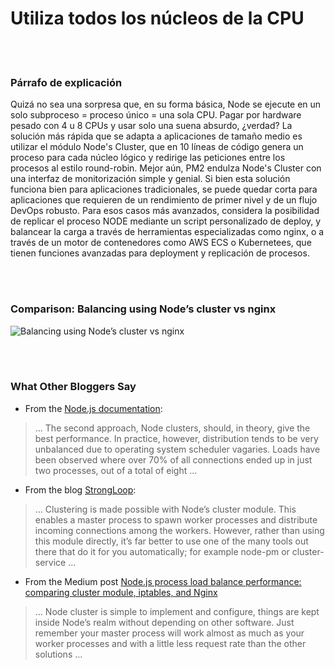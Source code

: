 # Utiliza todos los núcleos de la CPU

<br/><br/>

### Párrafo de explicación

Quizá no sea una sorpresa que, en su forma básica, Node se ejecute en un solo subproceso = proceso único = una sola CPU. Pagar por hardware pesado con 4 u 8 CPUs y usar solo una suena absurdo, ¿verdad? La solución más rápida que se adapta a aplicaciones de tamaño medio es utilizar el módulo Node's Cluster, que en 10 líneas de código genera un proceso para cada núcleo lógico y redirige las peticiones entre los procesos al estilo round-robin. Mejor aún, PM2 endulza Node's Cluster con una interfaz de monitorización simple y genial. Si bien esta solución funciona bien para aplicaciones tradicionales, se puede quedar corta para aplicaciones que requieren de un rendimiento de primer nivel y de un flujo DevOps robusto. Para esos casos más avanzados, considera la posibilidad de replicar el proceso NODE mediante un script personalizado de deploy, y balancear la carga a través de herramientas especializadas como nginx, o a través de un motor de contenedores como AWS ECS o Kubernetees, que tienen funciones avanzadas para deployment y replicación de procesos.

<br/><br/>

### Comparison: Balancing using Node’s cluster vs nginx

![Balancing using Node’s cluster vs nginx](/assets/images/utilizecpucores1.png "Balancing using Node’s cluster vs nginx")

<br/><br/>

### What Other Bloggers Say

* From the [Node.js documentation](https://nodejs.org/api/cluster.html#cluster_how_it_works):
> ... The second approach, Node clusters, should, in theory, give the best performance. In practice, however, distribution tends to be very unbalanced due to operating system scheduler vagaries. Loads have been observed where over 70% of all connections ended up in just two processes, out of a total of eight ...

* From the blog [StrongLoop](https://strongloop.com/strongblog/best-practices-for-express-in-production-part-two-performance-and-reliability/):
> ... Clustering is made possible with Node’s cluster module. This enables a master process to spawn worker processes and distribute incoming connections among the workers. However, rather than using this module directly, it’s far better to use one of the many tools out there that do it for you automatically; for example node-pm or cluster-service ...

* From the Medium post [Node.js process load balance performance: comparing cluster module, iptables, and Nginx](https://medium.com/@fermads/node-js-process-load-balancing-comparing-cluster-iptables-and-nginx-6746aaf38272)
> ... Node cluster is simple to implement and configure, things are kept inside Node’s realm without depending on other software. Just remember your master process will work almost as much as your worker processes and with a little less request rate than the other solutions ...
